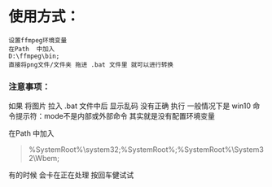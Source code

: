 # 使用方式：
	
	设置ffmpeg环境变量
	在Path  中加入 
	D:\ffmpeg\bin;
	直接将png文件/文件夹 拖进 .bat 文件里 就可以进行转换
	

### 注意事项：

如果 将图片 拉入 .bat 文件中后 显示乱码 没有正确 执行 一般情况下是 
win10 命令提示符：mode不是内部或外部命令
其实就是没有配置环境变量 

在Path  中加入 

> %SystemRoot%\system32;%SystemRoot%;%SystemRoot%\System32\Wbem;

有的时候  会卡在正在处理 按回车健试试